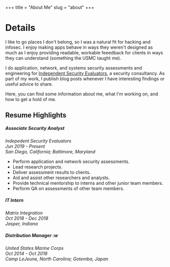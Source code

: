 +++
title = "About Me"
slug = "about"
+++

# Details

I like to go places I don't belong, so I was a natural fit for hacking and infosec. I enjoy making apps behave in ways they weren't designed as much as I enjoy providing readable, workable feeedback for clients in ways they can understand (something the USMC taught me). 

I do application, network, and systems security assessments and engineering for [Independent Security Evaluators](https://ise.io), a security consultancy. As part of my work, I publish blog posts whenever I have interesting findings or useful advice to share. 

Here, you can find some information about me, what I'm working on, and how to get a hold of me. 
## Resume Highlights

##### Associate Security Analyst  
*Indepedent Security Evaluators*  
*Jun 2019 - Present*  
*San Diego, California; Baltimore, Maryland*  

* Perform application and network security assessments.
* Lead research projects.
* Deliver assessment results to clients.
* Aid and assist other researchers and analysts.
* Provide technical mentorship to interns and other junior team members.
* Perform QA on assessments of other team members.

##### IT Intern  
*Matrix Integration*  
*Oct 2018 - Dec 2018*  
*Jasper, Indiana*  


##### Distribution Manager  :w

*United States Marine Corps*  
*Oct 2014 - Oct 2018*  
*Camp LeJeune, North Carolina; Gotemba, Japan*  




